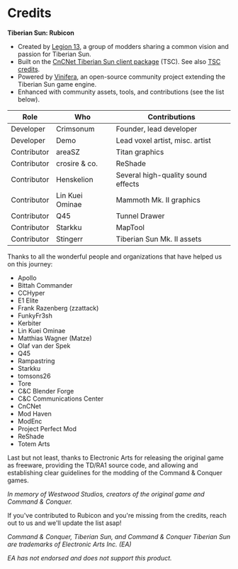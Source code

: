 # Credits
**Tiberian Sun: Rubicon**
- Created by [Legion 13](https://github.com/Legion-13), a group of modders sharing a common vision and passion for Tiberian Sun.
- Built on the [CnCNet Tiberian Sun client package](https://github.com/CnCNet/cncnet-ts-client-package) (TSC). See also [TSC credits](https://github.com/CnCNet/cncnet-ts-client-package/blob/master/credits.txt).
- Powered by [Vinifera](https://github.com/Vinifera-Developers/Vinifera), an open-source community project extending the Tiberian Sun game engine.
- Enhanced with community assets, tools, and contributions (see the list below).

| Role | Who | Contributions |
| --- | --- | --- |
| Developer | Crimsonum | Founder, lead developer |
| Developer | Demo | Lead voxel artist, misc. artist |
| Contributor | areaSZ | Titan graphics |
| Contributor | crosire & co. | ReShade |
| Contributor | Henskelion | Several high-quality sound effects |
| Contributor | Lin Kuei Ominae | Mammoth Mk. II graphics |
| Contributor | Q45 | Tunnel Drawer |
| Contributor | Starkku | MapTool |
| Contributor | Stingerr | Tiberian Sun Mk. II assets |

Thanks to all the wonderful people and organizations that have helped us on this journey:
- Apollo
- Bittah Commander
- CCHyper
- E1 Elite
- Frank Razenberg (zzattack)
- FunkyFr3sh
- Kerbiter
- Lin Kuei Ominae
- Matthias Wagner (Matze)
- Olaf van der Spek
- Q45
- Rampastring
- Starkku
- tomsons26
- Tore
- C&C Blender Forge
- C&C Communications Center
- CnCNet
- Mod Haven
- ModEnc
- Project Perfect Mod
- ReShade
- Totem Arts

Last but not least, thanks to Electronic Arts for releasing the original game as freeware, providing the TD/RA1 source code, and allowing and establishing clear guidelines for the modding of the Command & Conquer games.

*In memory of Westwood Studios, creators of the original game and Command & Conquer.*

If you've contributed to Rubicon and you're missing from the credits, reach out to us and we'll update the list asap!

*Command & Conquer, Tiberian Sun, and Command & Conquer Tiberian Sun are trademarks of Electronic Arts Inc. (EA)*

*EA has not endorsed and does not support this product.*